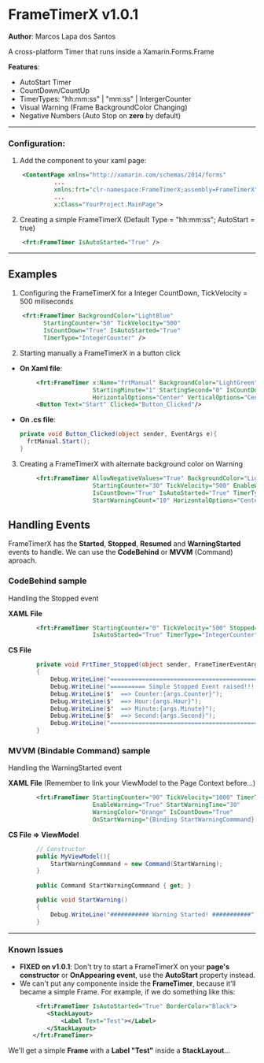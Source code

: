 # FrameTimerX v1.0.1
**Author**: Marcos Lapa dos Santos

A cross-platform Timer that runs inside a Xamarin.Forms.Frame

**Features**:
  * AutoStart Timer
  * CountDown/CountUp
  * TimerTypes: "hh:mm:ss" | "mm:ss" | IntergerCounter
  * Visual Warning (Frame BackgroundColor Changing)
  * Negative Numbers (Auto Stop on **zero** by default)
---

### Configuration:

1. Add the component to your xaml page:
```xml
    <ContentPage xmlns="http://xamarin.com/schemas/2014/forms"             
             ...             
             xmlns:frt="clr-namespace:FrameTimerX;assembly=FrameTimerX"             
             ...             
             x:Class="YourProject.MainPage">
```         

2. Creating a simple FrameTimerX (Default Type = "hh:mm:ss"; AutoStart = true)
```xml
    <frt:FrameTimer IsAutoStarted="True" />
```
---

## Examples

 1. Configuring the FrameTimerX for a Integer CountDown, TickVelocity = 500 miliseconds
```xml
    <frt:FrameTimer BackgroundColor="LightBlue" 
          StartingCounter="50" TickVelocity="500"            
          IsCountDown="True" IsAutoStarted="True"
          TimerType="IntegerCounter" />
```          
          
 2. Starting manually a FrameTimerX in a button click
 - **On Xaml file**:
```xml
        <frt:FrameTimer x:Name="frtManual" BackgroundColor="LightGreen" 
                        StartingMinute="1" StartingSecond="0" IsCountDown="True" TimerType="MinuteSecond" 
                        HorizontalOptions="Center" VerticalOptions="Center" />
        <Button Text="Start" Clicked="Button_Clicked"/>
```

 - **On .cs file**:
   ```cs      
   private void Button_Clicked(object sender, EventArgs e){
     frtManual.Start();
   }
   ```

 3. Creating a FrameTimerX with alternate background color on Warning
```xml
        <frt:FrameTimer AllowNegativeValues="True" BackgroundColor="LightCoral" WarningColor="Orange"                       
                        StartingCounter="30" TickVelocity="500" EnableWarning="True" ClockFontNegaviteTextColor="DarkBlue"
                        IsCountDown="True" IsAutoStarted="True" TimerType="IntegerCounter" 
                        StartWarningCount="10" HorizontalOptions="Center" VerticalOptions="Center" />
```

## Handling Events

FrameTimerX has the **Started**, **Stopped**, **Resumed** and **WarningStarted** events to handle. We can use the **CodeBehind** or **MVVM** (Command) aproach. 

### CodeBehind sample

 Handling the Stopped event
 
 **XAML File**
```xml
        <frt:FrameTimer StartingCounter="0" TickVelocity="500" Stopped="FrtTimer_Stopped"
                        IsAutoStarted="True" TimerType="IntegerCounter" />
```

**CS File**
```cs
        private void FrtTimer_Stopped(object sender, FrameTimerEventArgs args)
        {
            Debug.WriteLine("=======================================================");
            Debug.WriteLine("========== Simple Stopped Event raised!!!!! ===========");
            Debug.WriteLine($"  ==> Counter:{args.Counter}");
            Debug.WriteLine($"  ==> Hour:{args.Hour}");
            Debug.WriteLine($"  ==> Minute:{args.Minute}");
            Debug.WriteLine($"  ==> Second:{args.Second}");
            Debug.WriteLine("=======================================================");
        }
```

### MVVM (Bindable Command) sample

 Handling the WarningStarted event
 
 **XAML File** (Remember to link your ViewModel to the Page Context before...)

```xml
        <frt:FrameTimer StartingCounter="90" TickVelocity="1000" TimerType="IntegerCounter"
                        EnableWarning="True" StartWarningTime="30"
                        WarningColor="Orange" IsCountDown="True" 
                        OnStartWarning="{Binding StartWarningCommmand} />
```

**CS File => ViewModel**
```cs
        // Constructor
        public MyViewModel(){
            StartWarningCommmand = new Command(StartWarning);
        }
        
        public Command StartWarningCommmand { get; }

        public void StartWarning()
        {
            Debug.WriteLine("########### Warning Started! ###########");
        }
```

---
### Known Issues

 - **FIXED on v1.0.1**: Don't try to start a FrameTimerX on your **page's constructor** or **OnAppearing event**, use the **AutoStart** property instead.
 - We can't put any componente inside the **FrameTimer**, because it'll became a simple Frame. 
 For example, if we do something like this:
 ```xml
         <frt:FrameTimer IsAutoStarted="True" BorderColor="Black">
            <StackLayout>
                <Label Text="Test"></Label>
            </StackLayout>
        </frt:FrameTimer>
```
We'll get a simple **Frame** with a **Label "Test"** inside a **StackLayout**...
